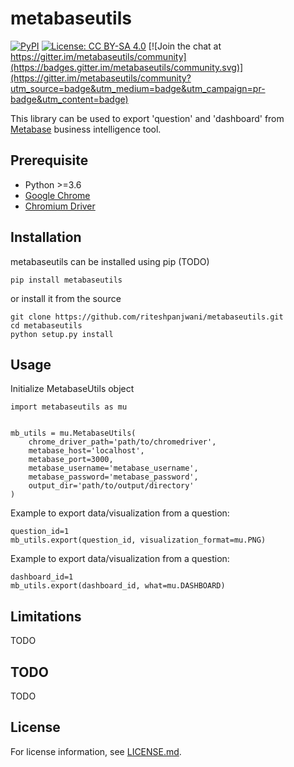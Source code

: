 # metabaseutils
[![PyPI](https://img.shields.io/pypi/v/metabaseutils.svg)](https://pypi.python.org/pypi/metabaseutils) [![License: CC BY-SA 4.0](https://img.shields.io/badge/License-CC%20BY--SA%204.0-lightgreen.svg)](https://creativecommons.org/licenses/by-sa/4.0/) [![Join the chat at https://gitter.im/metabaseutils/community](https://badges.gitter.im/metabaseutils/community.svg)](https://gitter.im/metabaseutils/community?utm_source=badge&utm_medium=badge&utm_campaign=pr-badge&utm_content=badge)

This library can be used to export 'question' and 'dashboard' from [Metabase](https://www.metabase.com) business intelligence tool.

## Prerequisite
- Python >=3.6
- [Google Chrome](https://www.google.com/intl/en_in/chrome/)
- [Chromium Driver](https://chromedriver.chromium.org/downloads)

## Installation

metabaseutils can be installed using pip (TODO)

```
pip install metabaseutils
```

or install it from the source

```
git clone https://github.com/riteshpanjwani/metabaseutils.git
cd metabaseutils
python setup.py install
```

## Usage

Initialize MetabaseUtils object

```
import metabaseutils as mu


mb_utils = mu.MetabaseUtils(
    chrome_driver_path='path/to/chromedriver',
    metabase_host='localhost',
    metabase_port=3000,
    metabase_username='metabase_username',
    metabase_password='metabase_password',
    output_dir='path/to/output/directory'
)

```

Example to export data/visualization from a question:

```
question_id=1
mb_utils.export(question_id, visualization_format=mu.PNG)

```

Example to export data/visualization from a question:

```
dashboard_id=1
mb_utils.export(dashboard_id, what=mu.DASHBOARD)

```

## Limitations

TODO

## TODO

TODO

## License
For license information, see [LICENSE.md](LICENSE.md).
